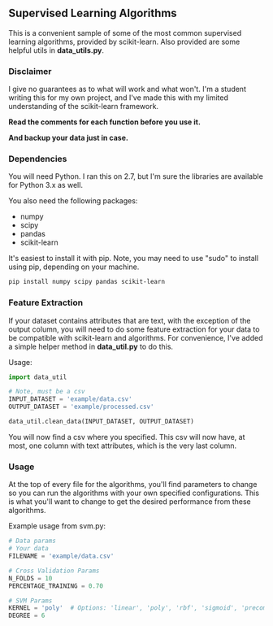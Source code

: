 ## Supervised Learning Algorithms

This is a convenient sample of some of the most common supervised
learning algorithms, provided by scikit-learn. Also provided are
some helpful utils in __data_utils.py__.

### Disclaimer
I give no guarantees as to what will work and what won't. I'm a student writing
this for my own project, and I've made this with my limited understanding of
the scikit-learn framework.

__Read the comments for each function before you use it.__

__And backup your data just in case.__

### Dependencies
You will need Python. I ran this on 2.7, but I'm sure the libraries are available
for Python 3.x as well.

You also need the following packages:
- numpy
- scipy
- pandas
- scikit-learn

It's easiest to install it with pip. Note, you may need to use "sudo" to install
using pip, depending on your machine.

```bash
pip install numpy scipy pandas scikit-learn
```

### Feature Extraction
If your dataset contains attributes that are text, with the exception of the
output column, you will need to do some feature extraction for your data to be
compatible with scikit-learn and algorithms. For convenience, I've
added a simple helper method in __data_util.py__ to do this.

Usage:
```python
import data_util

# Note, must be a csv
INPUT_DATASET = 'example/data.csv'
OUTPUT_DATASET = 'example/processed.csv'

data_util.clean_data(INPUT_DATASET, OUTPUT_DATASET)
```

You will now find a csv where you specified. This csv will now have, at most,
one column with text attributes, which is the very last column.


### Usage
At the top of every file for the algorithms, you'll find parameters to change
so you can run the algorithms with your own specified configurations. This is
what you'll want to change to get the desired performance from these algorithms.

Example usage from svm.py:

```python
# Data params
# Your data
FILENAME = 'example/data.csv'

# Cross Validation Params
N_FOLDS = 10
PERCENTAGE_TRAINING = 0.70

# SVM Params
KERNEL = 'poly'  # Options: 'linear', 'poly', 'rbf', 'sigmoid', 'precomputed'
DEGREE = 6
```
